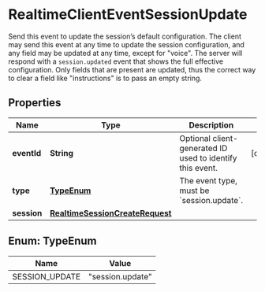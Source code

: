 

# RealtimeClientEventSessionUpdate

Send this event to update the session’s default configuration. The client may send this event at any time to update the session configuration, and any field may be updated at any time, except for \"voice\". The server will respond with a `session.updated` event that shows the full effective configuration. Only fields that are present are updated, thus the correct way to clear a field like \"instructions\" is to pass an empty string. 

## Properties

| Name | Type | Description | Notes |
|------------ | ------------- | ------------- | -------------|
|**eventId** | **String** | Optional client-generated ID used to identify this event. |  [optional] |
|**type** | [**TypeEnum**](#TypeEnum) | The event type, must be &#x60;session.update&#x60;. |  |
|**session** | [**RealtimeSessionCreateRequest**](RealtimeSessionCreateRequest.md) |  |  |



## Enum: TypeEnum

| Name | Value |
|---- | -----|
| SESSION_UPDATE | &quot;session.update&quot; |



